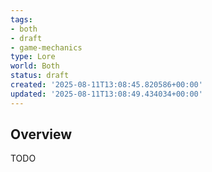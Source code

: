 ```yaml
---
tags:
- both
- draft
- game-mechanics
type: Lore
world: Both
status: draft
created: '2025-08-11T13:08:45.820586+00:00'
updated: '2025-08-11T13:08:49.434034+00:00'
---
```



## Overview

TODO
